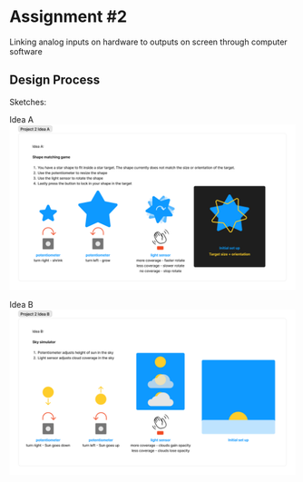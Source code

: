 # Assignment #2

Linking analog inputs on hardware to outputs on screen through computer software

## Design Process

Sketches:

Idea A
![idea a](./Idea_A.jpg)

Idea B
![idea b](./Idea_B.jpg)
